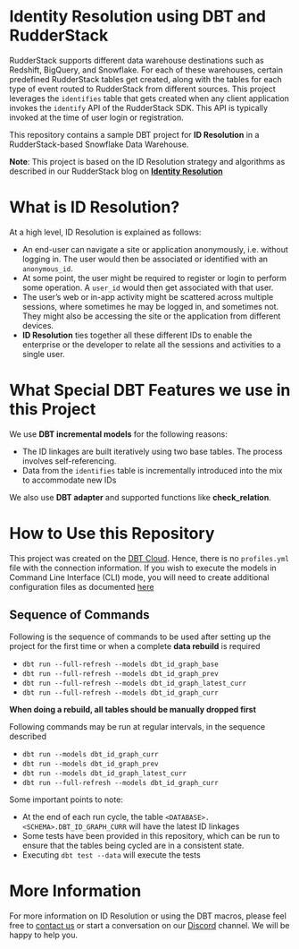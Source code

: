 # Identity Resolution using DBT and RudderStack

RudderStack supports different data warehouse destinations such as Redshift, BigQuery, and Snowflake. For each of these warehouses, certain predefined RudderStack tables get created, along with the tables for each type of event routed to RudderStack from different sources. This project leverages the `identifies` table that gets created when any client application invokes the `identify` API of the RudderStack SDK. This API is typically invoked at the time of user login or registration.

This repository contains a sample DBT project for **ID Resolution** in  a RudderStack-based Snowflake Data Warehouse.

**Note**: This project is based on the ID Resolution strategy and algorithms as described in our RudderStack blog on [**Identity Resolution**](https://rudderstack.com/blog/identity-graph-and-identity-resolution-in-sql/)

# What is ID Resolution?
At a high level, ID Resolution is explained as follows:
- An end-user can navigate a site or application anonymously, i.e. without logging in. The user would then be associated or identified with an `anonymous_id`.
- At some point, the user might be required to register or login to perform some operation. A `user_id` would then get associated with that user.
- The user’s web or in-app activity might be scattered across multiple sessions, where sometimes he may be logged in, and sometimes not. They might also be accessing the site or the application from different devices.
- **ID Resolution** ties together all these different IDs to enable the enterprise or the developer to relate all the sessions and activities to a single user.

# What Special DBT Features we use in this Project
We use **DBT incremental models** for the following reasons:
- The ID linkages are built iteratively using two base tables. The process involves self-referencing.
- Data from the `identifies` table is incrementally introduced into the mix to accommodate new IDs

We also use **DBT adapter** and supported functions like **check_relation**.

# How to Use this Repository
This project was created on the [DBT Cloud](https://cloud.getdbt.com). Hence, there is no `profiles.yml` file with the connection information. If you wish to execute the models in Command Line Interface (CLI) mode, you will need to create additional configuration files as documented [here](https://docs.getdbt.com/docs/running-a-dbt-project/using-the-command-line-interface/)

## Sequence of Commands

Following is the sequence of commands to be used after setting up the project for the first time or when a complete **data rebuild** is required

- ```dbt run --full-refresh --models dbt_id_graph_base```
- ```dbt run --full-refresh --models dbt_id_graph_prev```
- ```dbt run --full-refresh --models dbt_id_graph_latest_curr```
- ```dbt run --full-refresh --models dbt_id_graph_curr```

**When doing a rebuild, all tables should be manually dropped first**

Following commands may be run at regular intervals, in the sequence described

- ```dbt run --models dbt_id_graph_curr```			
- ```dbt run --models dbt_id_graph_prev```
- ```dbt run --models dbt_id_graph_latest_curr```
- ```dbt run --full-refresh --models dbt_id_graph_curr```


Some important points to note:

- At the end of each run cycle, the table `<DATABASE>.<SCHEMA>.DBT_ID_GRAPH_CURR` will have the latest ID linkages
- Some tests have been provided in this repository, which can be run to ensure that the tables being cycled are in a consistent state.
- Executing `dbt test --data` will execute the tests

# More Information
 
For more information on ID Resolution or using the DBT macros, please feel free to [contact us](https://rudderstack.com/contact/) or start a conversation on our [Discord](https://discordapp.com/invite/xNEdEGw) channel. We will be happy to help you.

